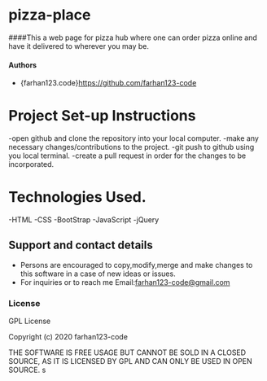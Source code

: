 # pizza-place

####This a web page for pizza hub where one can order pizza online and have it delivered to wherever you may be.

#### Authors
- {farhan123.code}https://github.com/farhan123-code

# Project Set-up Instructions
-open github and clone the repository into your local computer.
-make any necessary changes/contributions to the project.
-git push to github using you local terminal.
-create a pull request in order for the changes to be incorporated.

# Technologies Used.
-HTML
-CSS
-BootStrap
-JavaScript
-jQuery

## Support and contact details
- Persons are encouraged to copy,modify,merge and make changes to this software in a case of new ideas or issues.
- For inquiries or to reach me Email:farhan123-code@gmail.com

### License
GPL License

Copyright (c) 2020 farhan123-code

THE SOFTWARE IS FREE USAGE BUT CANNOT BE SOLD IN A CLOSED SOURCE,
AS IT IS LICENSED BY GPL AND CAN ONLY BE USED IN OPEN SOURCE.
s
